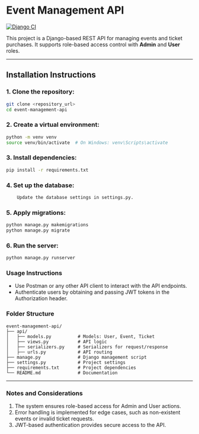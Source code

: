 # Event Management API

[![Django CI](https://github.com/monikanaik/event-management-api/actions/workflows/django.yml/badge.svg)](https://github.com/monikanaik/event-management-api/actions/workflows/django.yml)

This project is a Django-based REST API for managing events and ticket purchases. It supports role-based access control with **Admin** and **User** roles.

---
## Installation Instructions

### 1. Clone the repository:
```bash
git clone <repository_url>
cd event-management-api
```
### 2. Create a virtual environment:
```bash
python -m venv venv
source venv/bin/activate  # On Windows: venv\Scripts\activate
```
### 3. Install dependencies:
```bash
pip install -r requirements.txt
```
### 4. Set up the database:
```bash
    Update the database settings in settings.py.
```
### 5. Apply migrations:
```bash
python manage.py makemigrations
python manage.py migrate
```
### 6. Run the server:
```bash
python manage.py runserver
```
### Usage Instructions
* Use Postman or any other API client to interact with the API endpoints.
* Authenticate users by obtaining and passing JWT tokens in the Authorization header.
### Folder Structure
```
event-management-api/
├── api/
│   ├── models.py          # Models: User, Event, Ticket
│   ├── views.py           # API logic
│   ├── serializers.py     # Serializers for request/response
│   ├── urls.py            # API routing
├── manage.py              # Django management script
├── settings.py            # Project settings
├── requirements.txt       # Project dependencies
└── README.md              # Documentation
```
---
### Notes and Considerations
1. The system ensures role-based access for Admin and User actions.
2. Error handling is implemented for edge cases, such as non-existent events or invalid ticket requests.
3. JWT-based authentication provides secure access to the API.
